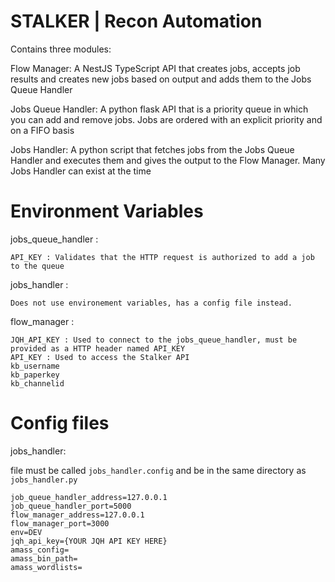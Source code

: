 # STALKER | Recon Automation

Contains three modules: 

Flow Manager: A NestJS TypeScript API that creates jobs, accepts job results and creates new jobs based on output and adds them to the Jobs Queue Handler

Jobs Queue Handler: A python flask API that is a priority queue in which you can add and remove jobs. Jobs are ordered with an explicit priority and on a FIFO basis

Jobs Handler: A python script that fetches jobs from the Jobs Queue Handler and executes them and gives the output to the Flow Manager. Many Jobs Handler can exist at the time


# Environment Variables

jobs_queue_handler :

```
API_KEY : Validates that the HTTP request is authorized to add a job to the queue
```

jobs_handler : 

```
Does not use environement variables, has a config file instead.
```

flow_manager : 

```
JQH_API_KEY : Used to connect to the jobs_queue_handler, must be provided as a HTTP header named API_KEY
API_KEY : Used to access the Stalker API
kb_username
kb_paperkey
kb_channelid
```


# Config files

jobs_handler: 

file must be called `jobs_handler.config` and be in the same directory as `jobs_handler.py`

```
job_queue_handler_address=127.0.0.1
job_queue_handler_port=5000
flow_manager_address=127.0.0.1
flow_manager_port=3000
env=DEV
jqh_api_key={YOUR JQH API KEY HERE}
amass_config=
amass_bin_path=
amass_wordlists=
```


